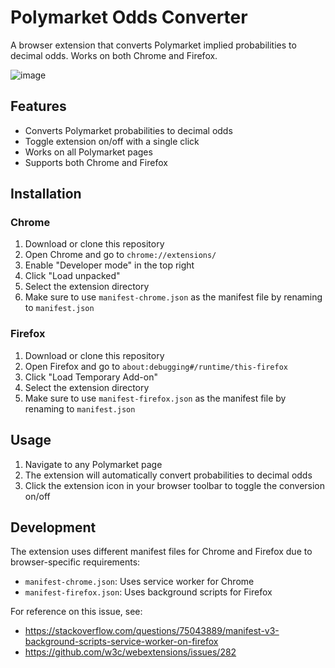 # Polymarket Odds Converter

A browser extension that converts Polymarket implied probabilities to decimal odds. Works on both Chrome and Firefox.

![image](https://github.com/user-attachments/assets/f74809ba-8662-4421-93d6-ba12e2b4c7c2)

## Features

- Converts Polymarket probabilities to decimal odds
- Toggle extension on/off with a single click
- Works on all Polymarket pages
- Supports both Chrome and Firefox

## Installation

### Chrome

1. Download or clone this repository
2. Open Chrome and go to `chrome://extensions/`
3. Enable "Developer mode" in the top right
4. Click "Load unpacked"
5. Select the extension directory
6. Make sure to use `manifest-chrome.json` as the manifest file by renaming to `manifest.json`

### Firefox

1. Download or clone this repository
2. Open Firefox and go to `about:debugging#/runtime/this-firefox`
3. Click "Load Temporary Add-on"
4. Select the extension directory
5. Make sure to use `manifest-firefox.json` as the manifest file by renaming to `manifest.json`

## Usage

1. Navigate to any Polymarket page
2. The extension will automatically convert probabilities to decimal odds
3. Click the extension icon in your browser toolbar to toggle the conversion on/off

## Development

The extension uses different manifest files for Chrome and Firefox due to browser-specific requirements:

- `manifest-chrome.json`: Uses service worker for Chrome
- `manifest-firefox.json`: Uses background scripts for Firefox

For reference on this issue, see:
- https://stackoverflow.com/questions/75043889/manifest-v3-background-scripts-service-worker-on-firefox
- https://github.com/w3c/webextensions/issues/282
